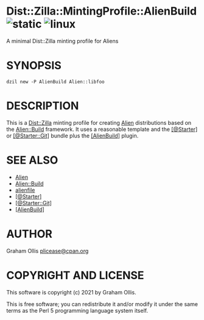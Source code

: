 # Dist::Zilla::MintingProfile::AlienBuild ![static](https://github.com/PerlAlien/Dist-Zilla-MintingProfile-AlienBuild/workflows/static/badge.svg) ![linux](https://github.com/PerlAlien/Dist-Zilla-MintingProfile-AlienBuild/workflows/linux/badge.svg)

A minimal Dist::Zilla minting profile for Aliens

# SYNOPSIS

```
dzil new -P AlienBuild Alien::libfoo
```

# DESCRIPTION

This is a [Dist::Zilla](https://metacpan.org/pod/Dist::Zilla) minting profile for creating [Alien](https://metacpan.org/pod/Alien) distributions
based on the [Alien::Build](https://metacpan.org/pod/Alien::Build) framework.  It uses a reasonable template and the
[\[@Starter\]](https://metacpan.org/pod/Dist::Zilla::PluginBundle::Starter) or
[\[@Starter::Git\]](https://metacpan.org/pod/Dist::Zilla::PluginBundle::Starter::Git) bundle plus the
[\[AlienBuild\]](https://metacpan.org/pod/Dist::Zilla::Plugin::AlienBuild) plugin.

# SEE ALSO

- [Alien](https://metacpan.org/pod/Alien)
- [Alien::Build](https://metacpan.org/pod/Alien::Build)
- [alienfile](https://metacpan.org/pod/alienfile)
- [\[@Starter\]](https://metacpan.org/pod/Dist::Zilla::PluginBundle::Starter)
- [\[@Starter::Git\]](https://metacpan.org/pod/Dist::Zilla::PluginBundle::Starter::Git)
- [\[AlienBuild\]](https://metacpan.org/pod/Dist::Zilla::Plugin::AlienBuild)

# AUTHOR

Graham Ollis <plicease@cpan.org>

# COPYRIGHT AND LICENSE

This software is copyright (c) 2021 by Graham Ollis.

This is free software; you can redistribute it and/or modify it under
the same terms as the Perl 5 programming language system itself.
